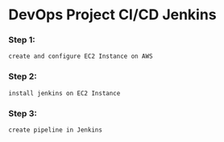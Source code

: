 # DevOps Project CI/CD Jenkins

### Step 1:

`create and configure EC2 Instance on AWS` 

### Step 2:

`install jenkins on EC2 Instance`

### Step 3:

`create pipeline in Jenkins`
